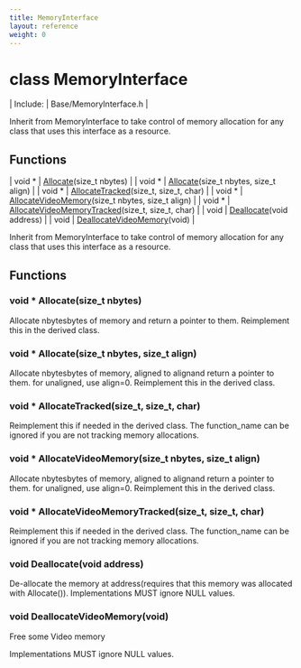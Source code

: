 ```yaml
---
title: MemoryInterface
layout: reference
weight: 0
---
```

class MemoryInterface
===

| Include: | Base/MemoryInterface.h |

Inherit from MemoryInterface to take control of memory allocation for any class that uses
this interface as a resource.
  


Functions
---

| void * | [Allocate](#Allocate)(size_t nbytes) |
| void * | [Allocate](#Allocate)(size_t nbytes, size_t align) |
| void * | [AllocateTracked](#AllocateTracked)(size_t, size_t, char) |
| void * | [AllocateVideoMemory](#AllocateVideoMemory)(size_t nbytes, size_t align) |
| void * | [AllocateVideoMemoryTracked](#AllocateVideoMemoryTracked)(size_t, size_t, char) |
| void | [Deallocate](#Deallocate)(void address) |
| void | [DeallocateVideoMemory](#DeallocateVideoMemory)(void) |

Inherit from MemoryInterface to take control of memory allocation for any class that uses
this interface as a resource.
  


Functions
---

### <a name="Allocate"/>void * Allocate(size_t nbytes)
Allocate nbytesbytes of memory and return a pointer to them.
Reimplement this in the derived class.

### <a name="Allocate"/>void * Allocate(size_t nbytes, size_t align)
Allocate nbytesbytes of memory, aligned to alignand return a pointer to them. for unaligned, use align=0.
Reimplement this in the derived class.

### <a name="AllocateTracked"/>void * AllocateTracked(size_t, size_t, char)
Reimplement this if needed in the derived class. The function_name can be ignored if you are not tracking memory allocations.

### <a name="AllocateVideoMemory"/>void * AllocateVideoMemory(size_t nbytes, size_t align)
Allocate nbytesbytes of memory, aligned to alignand return a pointer to them. for unaligned, use align=0.
Reimplement this in the derived class.

### <a name="AllocateVideoMemoryTracked"/>void * AllocateVideoMemoryTracked(size_t, size_t, char)
Reimplement this if needed in the derived class. The function_name can be ignored if you are not tracking memory allocations.

### <a name="Deallocate"/>void Deallocate(void address)
De-allocate the memory at address(requires that this memory was allocated with Allocate()).
Implementations MUST ignore NULL values.

### <a name="DeallocateVideoMemory"/>void DeallocateVideoMemory(void)
Free some Video memory

Implementations MUST ignore NULL values.
